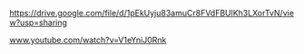 https://drive.google.com/file/d/1pEkUyju83amuCr8FVdFBUlKh3LXorTvN/view?usp=sharing


www.youtube.com/watch?v=V1eYniJ0Rnk 
